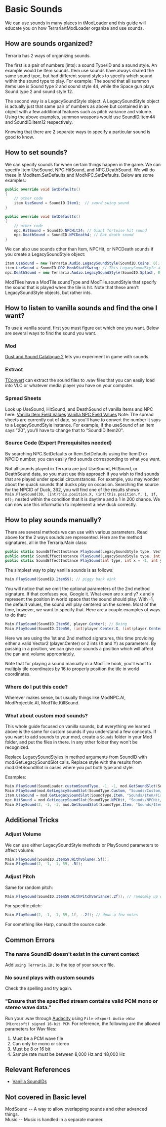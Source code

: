 # Basic Sounds
We can use sounds in many places in tModLoader and this guide will educate you on how Terraria/tModLoader organize and use sounds.

## How are sounds organized?
Terraria has 2 ways of organizing sounds. 

The first is a pair of numbers (ints): a sound Type/ID and a sound style. An example would be Item sounds. Item use sounds have always shared the same sound type, but had different sound styles to specify which sound within the sound type to play. For example: The sound that all summon items use is Sound type 2 and sound style 44, while the Space gun plays Sound type 2 and sound style 12. 

The second way is a LegacySoundStyle object. A LegacySoundStyle object is actually just that same pair of numbers as above but contained in an object with a few additional features such as pitch variance and volume. Using the above examples, summon weapons would use SoundID.Item44 and SoundID.Item12 respectively. 

Knowing that there are 2 separate ways to specify a particular sound is good to know.

## How to set sounds?

We can specify sounds for when certain things happen in the game. We can specify Item.UseSound, NPC.HitSound, and NPC.DeathSound. We will do these in ModItem.SetDefaults and ModNPC.SetDefaults. Below are some examples:

```c#
public override void SetDefaults()
{
	// other code
	item.UseSound = SoundID.Item1;  // sword swing sound
}

public override void SetDefaults()
{
	// other code
	npc.HitSound = SoundID.NPCHit24; // Giant Tortoise hit sound
	npc.DeathSound = SoundID.NPCDeath4; // Bat death sound
}
```
We can also use sounds other than Item, NPCHit, or NPCDeath sounds if you create a LegacySoundStyle object:
```c#
item.UseSound = new Terraria.Audio.LegacySoundStyle(SoundID.Coins, 0); // Coin sound. SoundID.Coins is equal to 18.
item.UseSound = SoundID.DD2_MonkStaffSwing; // This LegacySoundStyle already exists. Check SoundID.cs for more.
npc.DeathSound = new Terraria.Audio.LegacySoundStyle(SoundID.Splash, 0); // Splash
```
ModTiles have a ModTile.soundType and ModTile.soundStyle that specify the sound that is played when the tile is hit. Note that these aren't LegacySoundStyle objects, but rather ints. 

## How to listen to vanilla sounds and find the one I want?
To use a vanilla sound, first you must figure out which one you want. Below are several ways to find the sound you want.

### Mod
[Dust and Sound Catalogue 2](https://forums.terraria.org/index.php?threads/dust-and-sound-catalogue-2.42370/) lets you experiment in game with sounds.

### Extract
[TConvert](https://forums.terraria.org/index.php?threads/tconvert-extract-content-files-and-convert-them-back.61706/) can extract the sound files to .wav files that you can easily load into VLC or whatever media player you have on your computer.

### Spread Sheets
Look up UseSound, HitSound, and DeathSound of vanilla Items and NPC here:
[Vanilla Item Field Values](https://github.com/tModLoader/tModLoader/wiki/Vanilla-Item-Field-Values)
[Vanilla NPC Field Values](https://github.com/tModLoader/tModLoader/wiki/Vanilla-NPC-Field-Values)
Note: The spread sheets are currently out of date, so you'll have to convert the number it says to a LegacySoundStyle instance. For example, if the useSound of an item says "20", you'll have to change that to "SoundID.Item20".

### Source Code (Expert Prerequisites needed)
By searching NPC.SetDefaults or Item.SetDefaults using the ItemID or NPCID number, you can easily find sounds corresponding to what you want.

Not all sounds played in Terraria are just UseSound, HitSound, or DeathSound data, so you must use this approach if you wish to find sounds that are played under special circumstances. For example, you may wonder about the quack sounds that ducks play on occasion. Searching the source for the NPCID of Duck, 362, you will find one of the results shows `Main.PlaySound(30, (int)this.position.X, (int)this.position.Y, 1, 1f, 0f);` nested within the condition that it is daytime and a 1 in 200 chance. We can now use this information to implement a new duck correctly.

## How to play sounds manually?
There are several methods we can use with various parameters. Read above for the 2 ways sounds are represented. Here are the method signatures, all in the Terraria.Main class:

```c#
public static SoundEffectInstance PlaySound(LegacySoundStyle type, Vector2 position){}
public static SoundEffectInstance PlaySound(LegacySoundStyle type, int x = -1, int y = -1){}
public static SoundEffectInstance PlaySound(int type, int x = -1, int y = -1, int Style = 1, float volumeScale = 1f, float pitchOffset = 0f){}
```

The simplest way to play vanilla sounds is as follows:
```c#
Main.PlaySound(SoundID.Item59); // piggy bank oink
```

You will notice that we omit the optional parameters of the 2nd method signature. If that confuses you, Google it. What even are x and y? x and y represent the position in world space that the sound should play. With -1, the default values, the sound will play centered on the screen. Most of the time, however, we want to specify that. Here are a couple examples of ways to do that:

```c#
Main.PlaySound(SoundID.Item56, player.Center); // Boing
Main.PlaySound(SoundID.Item56, (int)player.Center.X, (int)player.Center.Y); // Boing
```

Here we are using the 1st and 2nd method signatures, this time providing either a valid Vector2 (player.Center) or 2 ints (X and Y) as parameters. By passing in a position, we can give our sounds a position which will affect the pan and volume appropriately.

Note that for playing a sound manually in a ModTile hook, you'll want to multiply tile coordinates by 16 to properly position the tile in world coordinates.

### Where do I put this code?
Wherever makes sense, but usually things like ModNPC.AI, ModProjectile.AI, ModTile.KillSound.

### What about custom mod sounds?
This whole guide focused on vanilla sounds, but everything we learned above is the same for custom sounds if you understand a few concepts.
If you want to add sounds to your mod, create a `Sounds` folder in your Mod folder, and put the files in there. In any other folder they won't be recognized.

Replace LegacySoundStyles in method arguments from SoundID with mod.GetLegacySoundSlot calls.
Replace style with the results from mod.GetSoundSlot in cases where you put both type and style.

Examples:
```c#
Main.PlaySound(SoundLoader.customSoundType, -1, -1, mod.GetSoundSlot(SoundType.Custom, "Sounds/Custom/WatchOut"));
Main.PlaySound(mod.GetLegacySoundSlot(SoundType.Custom, "Sounds/Custom/BananaImpact").WithVolume(.7f).WithPitchVariance(.5f));
item.UseSound = mod.GetLegacySoundSlot(SoundType.Item, "Sounds/Item/FireballSound");
npc.HitSound = mod.GetLegacySoundSlot(SoundType.NPCHit, "Sounds/NPCHit/EnemyHurtSqueak");
Main.PlaySound(2, -1, -1, mod.GetSoundSlot(SoundType.Item, "Sounds/Item/Wooo"));
```
## Additional Tricks

### Adjust Volume
We can use either LegacySoundStyle methods or PlaySound parameters to affect volume:
```c#  
Main.PlaySound(SoundID.Item59.WithVolume(.5f));
Main.PlaySound(2, -1, -1, 59, .5f);
```
### Adjust Pitch
Same for random pitch:
```c#  
Main.PlaySound(SoundID.Item59.WithPitchVariance(.2f)); // randomly up or down at most .2f pitch
```

For specific pitch:
```c#
Main.PlaySound(2, -1, -1, 59, 1f, -.2f); // down a few notes
```
For something like Harp, consult the source code.

## Common Errors
### The name SoundID doesn't exist in the current context
Add `using Terraria.ID;` to the top of your source file.
### No sound plays with custom sounds
Check the spelling and try again.
### "Ensure that the specified stream contains valid PCM mono or stereo wave data."
Run your .wav through [Audacity](http://www.audacityteam.org/download/) using `File->Export Audio->Wav (Microsoft) signed 16-bit PCM`. For reference, the following are the allowed parameters for Wav files:
1. Must be a PCM wave file
2. Can only be mono or stereo
3. Must be 8 or 16 bit
4. Sample rate must be between 8,000 Hz and 48,000 Hz

## Relevant References
* [Vanilla SoundIDs](https://github.com/tModLoader/tModLoader/wiki/Vanilla-Sound-IDs)

## Not covered in Basic level
ModSound -- A way to allow overlapping sounds and other advanced things.    
Music -- Music is handled in a separate manner.